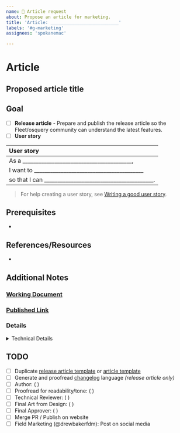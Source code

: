 ```yaml
---
name: 🫧 Article request
about: Propose an article for marketing.
title: 'Article: __________________________'
labels: '#g-marketing'
assignees: 'spokanemac'

---
```

# Article

## Proposed article title <!-- Replace with proposed article title. //-->

## Goal

- [ ] **Release article** - Prepare and publish the release article so the Fleet/osquery community can understand the latest features.
- [ ] **User story**
  
| User story  |
|:---------------------------------------------------------------------------|
| As a _________________________________________,
| I want to _________________________________________
| so that I can _________________________________________.

> For help creating a user story, see [Writing a good user story](https://fleetdm.com/handbook/company/development-groups#writing-a-good-user-story).

## Prerequisites

- 
<!-- List any prerequisites that the reader should have before diving into the blog post. //-->

## References/Resources

- 
<!-- Provide any external articles, blog posts, or other resources that could help develop this blog post. //-->

## Additional Notes

<!-- Please include any additional notes or specifications for the blog post. //-->

### [Working Document](https://docs.google.com)

### [Published Link](<!-- https://fleetdm.com/articles/ -->)

### Details
<details>
  <summary>Technical Details</summary>

- **Blog Post Type**
    - [ ] Product feature (echelon 1) 
    - [ ] Release article (echelon 2/3)
    - [ ] How-to guide
    - [ ] Case study
    - [ ] Interview
    - [ ] Opinion piece
    - [ ] Research/insight
    - [ ] Product update
    - [ ] Other (please specify)
- **Target Audience**
    - [ ] IT Administrators
    - [ ] Security Analysts
    - [ ] Developers
    - [ ] General Audience
- **Targeting Details**
    - [ ] Target Length: <!-- Approximate word count or length for the blog post. -->
    - [ ] Release Date: <!-- Intended blog post publishing date --> 
    - [ ] Draft Due Date: <!-- Deadline for the first draft. It must be one week or more before the Release Date.-->
    - [ ] SEO Keywords: <!-- List keywords to focus on for search engine optimization. -->
    - [ ] SEO Title: <!-- The SEO-friendly title for the blog post. --> 
    - [ ] SEO Description: <!-- Brief blog post description for SEO purposes. --> 


</details>

## TODO

  - [ ] Duplicate [release article template](https://docs.google.com/document/d/18Q4Jm_n0FMUIt3e6eHE5sbfW0v1tQCymi21iIDDNS1w/copy) or [article template](https://docs.google.com/document/d/1derx2ckJHVX3l2OdCnpv6fmupPmcaLPHSOUP8qqn7Eg/edit)
  - [ ] Generate and proofread [changelog](https://github.com/fleetdm/fleet/blob/main/CHANGELOG.md) language *(release article only)*
  - [ ] Author: ( <!-- Person responsible for writing the article. --> )
  - [ ] Proofread for readability/tone: (  )
  - [ ] Technical Reviewer: ( <!-- Person responsible for checking the technical accuracy of the blog post. --> )
  - [ ] Final Art from Design: ( <!-- Person responsible for creating header artwork. --> )
  - [ ] Final Approver: ( <!-- Person responsible for the final approval before publishing. --> )
  - [ ] Merge PR / Publish on website
  - [ ] Field Marketing (@drewbakerfdm): Post on social media
